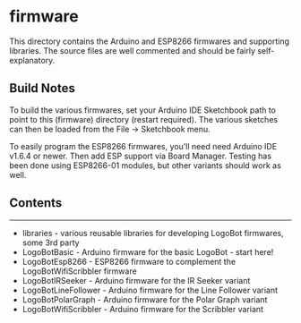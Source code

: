 # firmware

This directory contains the Arduino and ESP8266 firmwares and supporting libraries.
The source files are well commented and should be fairly self-explanatory.


## Build Notes

To build the various firmwares, set your Arduino IDE Sketchbook path to point to this (firmware) directory (restart required).  The various sketches can then be loaded from the File -> Sketchbook menu.

To easily program the ESP8266 firmwares, you'll need need Arduino IDE v1.6.4 or newer.  Then add ESP support via Board Manager.  Testing has been done using ESP8266-01 modules, but other variants should work as well.


## Contents
--------------
* libraries - various reusable libraries for developing LogoBot firmwares, some 3rd party
* LogoBotBasic - Arduino firmware for the basic LogoBot - start here!
* LogoBotEsp8266 - ESP8266 firmware to complement the LogoBotWifiScribbler firmware
* LogoBotIRSeeker - Arduino firmware for the IR Seeker variant
* LogoBotLineFollower - Arduino firmware for the Line Follower variant
* LogoBotPolarGraph - Arduino firmware for the Polar Graph variant
* LogoBotWifiScribbler - Arduino firmware for the Scribbler variant
